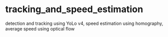 # tracking_and_speed_estimation
detection and tracking using YoLo v4, speed estimation using homography, average speed using optical flow
